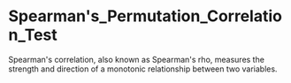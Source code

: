# Spearman's_Permutation_Correlation_Test
Spearman's correlation, also known as Spearman's rho, measures the strength and direction of a monotonic relationship between two variables. 
